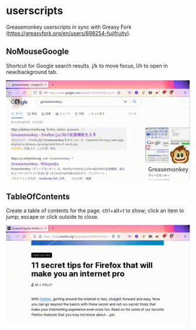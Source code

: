 # userscripts
Greasemonkey userscripts in sync with Greasy Fork (https://greasyfork.org/en/users/698254-fujifruity).

## NoMouseGoogle
Shortcut for Google search results. j/k to move focus, l/h to open in new/background tab.

<img src="https://raw.githubusercontent.com/fujifruity/userscripts/master/res/NoMouseGoogle.gif">

## TableOfContents
Create a table of contents for the page. ctrl+alt+t to show; click an item to jump; escape or click outside to close.

<img src="https://raw.githubusercontent.com/fujifruity/userscripts/master/res/TableOfContents.gif">